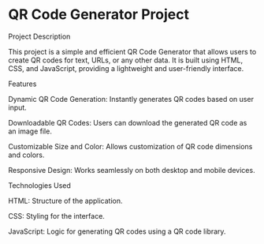 # QR Code Generator Project

Project Description

This project is a simple and efficient QR Code Generator that allows users to create QR codes for text, URLs, or any other data. It is built using HTML, CSS, and JavaScript, providing a lightweight and user-friendly interface.

Features

Dynamic QR Code Generation: Instantly generates QR codes based on user input.

Downloadable QR Codes: Users can download the generated QR code as an image file.

Customizable Size and Color: Allows customization of QR code dimensions and colors.

Responsive Design: Works seamlessly on both desktop and mobile devices.

Technologies Used

HTML: Structure of the application.

CSS: Styling for the interface.

JavaScript: Logic for generating QR codes using a QR code library.
